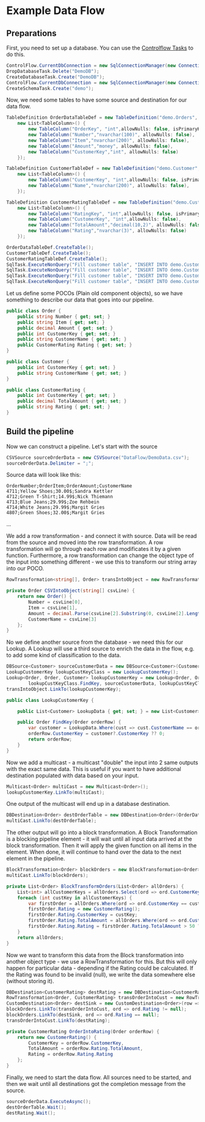 # Example Data Flow

## Preparations
First, you need to set up a database. You can use the [Controlflow Tasks](http://addlater.de) to do this.

```C#
ControlFlow.CurrentDbConnection = new SqlConnectionManager(new ConnectionString("Data Source=.;Integrated Security=SSPI;"));
DropDatabaseTask.Delete("DemoDB"); 
CreateDatabaseTask.Create("DemoDB");
ControlFlow.CurrentDbConnection = new SqlConnectionManager(new ConnectionString("Data Source=.;Integrated Security=SSPI;Initial Catalog=DemoDB"));
CreateSchemaTask.Create("demo");
```

Now, we need some tables to have some source and destination for our data flow. 

```C#
TableDefinition OrderDataTableDef = new TableDefinition("demo.Orders",
    new List<TableColumn>() {
        new TableColumn("OrderKey", "int",allowNulls: false, isPrimaryKey:true, isIdentity:true),
        new TableColumn("Number","nvarchar(100)", allowNulls: false),
        new TableColumn("Item","nvarchar(200)", allowNulls: false),
        new TableColumn("Amount","money", allowNulls: false),
        new TableColumn("CustomerKey","int", allowNulls: false)
    });

TableDefinition CustomerTableDef = new TableDefinition("demo.Customer",
    new List<TableColumn>() {
        new TableColumn("CustomerKey", "int",allowNulls: false, isPrimaryKey:true, isIdentity:true),
        new TableColumn("Name","nvarchar(200)", allowNulls: false),                
    });

TableDefinition CustomerRatingTableDef = new TableDefinition("demo.CustomerRating",
    new List<TableColumn>() {
        new TableColumn("RatingKey", "int",allowNulls: false, isPrimaryKey:true, isIdentity:true),
        new TableColumn("CustomerKey", "int",allowNulls: false),
        new TableColumn("TotalAmount","decimal(10,2)", allowNulls: false),
        new TableColumn("Rating","nvarchar(3)", allowNulls: false)                
    });

OrderDataTableDef.CreateTable();
CustomerTableDef.CreateTable();
CustomerRatingTableDef.CreateTable();
SqlTask.ExecuteNonQuery("Fill customer table", "INSERT INTO demo.Customer values('Sandra Kettler')");
SqlTask.ExecuteNonQuery("Fill customer table", "INSERT INTO demo.Customer values('Nick Thiemann')");
SqlTask.ExecuteNonQuery("Fill customer table", "INSERT INTO demo.Customer values('Zoe Rehbein')");
SqlTask.ExecuteNonQuery("Fill customer table", "INSERT INTO demo.Customer values('Margit Gries')");
```

Let us define some POCOs (Plain old component objects), so we have something to describe our data that goes into our pipeline.

```C#
public class Order {            
    public string Number { get; set; }
    public string Item { get; set; }
    public decimal Amount { get; set; }            
    public int CustomerKey { get; set; }
    public string CustomerName { get; set; }            
    public CustomerRating Rating { get; set; }
}

public class Customer {
    public int CustomerKey { get; set; }
    public string CustomerName { get; set; }            
}

public class CustomerRating {
    public int CustomerKey { get; set; }
    public decimal TotalAmount { get; set; }
    public string Rating { get; set; }
}
```

## Build the pipeline

Now we can construct a pipeline. Let's start with the source

```C#
CSVSource sourceOrderData = new CSVSource("DataFlow/DemoData.csv");
sourceOrderData.Delimiter = ";";
```

Source data will look like this:

```csv
OrderNumber;OrderItem;OrderAmount;CustomerName
4711;Yellow Shoes;30.00$;Sandra Kettler
4712;Green T-Shirt;14.99$;Nick Thiemann
4713;Blue Jeans;29.99$;Zoe Rehbein
4714;White Jeans;29.99$;Margit Gries
4807;Green Shoes;32.00$;Margit Gries
```
...


We add a row transformation - and connect it with source. Data will be read from the source and moved into the row transformation. A row transformation will go through each row and modificates it by a given function. Furthermore, a row transformation can change the object type of the input into something different - we use this to transform our string array into our POCO. 

```C#
RowTransformation<string[], Order> transIntoObject = new RowTransformation<string[], Order>(CSVIntoObject);    sourceOrderData.LinkTo(transIntoObject);

private Order CSVIntoObject(string[] csvLine) {
    return new Order() {
        Number = csvLine[0],
        Item = csvLine[1],
        Amount = decimal.Parse(csvLine[2].Substring(0, csvLine[2].Length - 1), CultureInfo.GetCultureInfo("en-US")),
        CustomerName = csvLine[3]
    };
}
```

No we define another source from the database - we need this for our Lookup. A Lookup will use a third source to enrich the data in the flow, e.g. to add some kind of classification to the data.

```C#
DBSource<Customer> sourceCustomerData = new DBSource<Customer>(CustomerTableDef);
LookupCustomerKey lookupCustKeyClass = new LookupCustomerKey();
Lookup<Order, Order, Customer> lookupCustomerKey = new Lookup<Order, Order, Customer>(
        lookupCustKeyClass.FindKey, sourceCustomerData, lookupCustKeyClass.LookupData);            
transIntoObject.LinkTo(lookupCustomerKey);

public class LookupCustomerKey {

    public List<Customer> LookupData { get; set; } = new List<Customer>();

    public Order FindKey(Order orderRow) {
        var customer = LookupData.Where(cust => cust.CustomerName == orderRow.CustomerName).FirstOrDefault();
        orderRow.CustomerKey = customer?.CustomerKey ?? 0;
        return orderRow;
    }
}
```

Now we add a multicast - a multicast "double" the input into 2 same outputs with the exact same data. This is useful if you want to have additional destination populated with data based on your input. 

```C#
Multicast<Order> multiCast = new Multicast<Order>();
lookupCustomerKey.LinkTo(multiCast);
```

One output of the multicast will end up in a database destination. 

```C#
DBDestination<Order> destOrderTable = new DBDestination<Order>(OrderDataTableDef);
multiCast.LinkTo(destOrderTable);
```

The other output will go into a block transformation. A Block Transformation is a blocking pipeline element - it will wait until all input data arrived at the block transformation. Then it will apply the given function on all items in the element. When done, it will continue to hand over the data to the next element in the pipeline. 

```C#
BlockTransformation<Order> blockOrders = new BlockTransformation<Order>(BlockTransformOrders);
multiCast.LinkTo(blockOrders);

private List<Order> BlockTransformOrders(List<Order> allOrders) {
    List<int> allCustomerKeys = allOrders.Select(ord => ord.CustomerKey).Distinct().ToList();
    foreach (int custKey in allCustomerKeys) {
        var firstOrder = allOrders.Where(ord => ord.CustomerKey == custKey).FirstOrDefault();
        firstOrder.Rating = new CustomerRating();
        firstOrder.Rating.CustomerKey = custKey;
        firstOrder.Rating.TotalAmount = allOrders.Where(ord => ord.CustomerKey == custKey).Sum(ord => ord.Amount);
        firstOrder.Rating.Rating = firstOrder.Rating.TotalAmount > 50 ? "A" : "F";                    
    }
    return allOrders;
}
```

Now we want to transform this data from the Block transformation into another object type - we use a RowTransformation for this. But this will only happen for particular data - depending if the Rating could be calculated. If the Rating was found to be invalid (null), we write the data somewhere else (without storing it).

```C#
DBDestination<CustomerRating> destRating = new DBDestination<CustomerRating>(CustomerRatingTableDef);
RowTransformation<Order, CustomerRating> transOrderIntoCust = new RowTransformation<Order, CustomerRating>(OrderIntoRating);
CustomDestination<Order> destSink = new CustomDestination<Order>(row => {; });
blockOrders.LinkTo(transOrderIntoCust, ord => ord.Rating != null);
blockOrders.LinkTo(destSink, ord => ord.Rating == null);
transOrderIntoCust.LinkTo(destRating);

private CustomerRating OrderIntoRating(Order orderRow) {
    return new CustomerRating() {
        CustomerKey = orderRow.CustomerKey,
        TotalAmount = orderRow.Rating.TotalAmount,
        Rating = orderRow.Rating.Rating
    };
}
```

Finally, we need to start the data flow. All sources need to be started, and then we wait until all destinations got the completion message from the source.

```C#
sourceOrderData.ExecuteAsync();
destOrderTable.Wait();
destRating.Wait();
```






